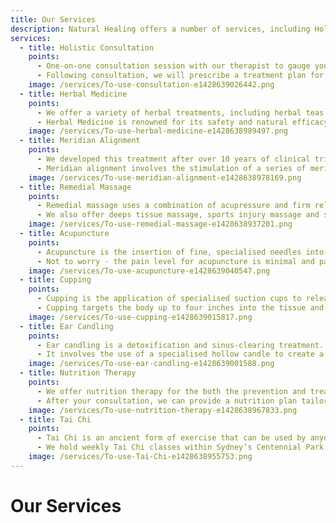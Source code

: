 ```yaml
---
title: Our Services
description: Natural Healing offers a number of services, including Holistic Consultation, Herbal Medicine, Meridian Alignment, Remedial Massage, Acupuncture, Cupping, Ear Candling, Nutrition Therapy and Tai Chi
services:
  - title: Holistic Consultation
    points:
      - One-on-one consultation session with our therapist to gauge your body's individual situation.
      - Following consultation, we will prescribe a treatment plan for you specifically targeted towards treating the underlying cause of your illness, not just the surface level symptoms.
    image: /services/To-use-consultation-e1428639026442.png
  - title: Herbal Medicine
    points:
      - We offer a variety of herbal treatments, including herbal teas, pills and formulas.
      - Herbal Medicine is renowned for its safety and natural efficacy. It uses plants, flowers and elements derived from nature to treat illnesses with minimal short and long term side effects. 
    image: /services/To-use-herbal-medicine-e1428638989497.png
  - title: Meridian Alignment
    points:
      - We developed this treatment after over 10 years of clinical trials and testing.
      - Meridian alignment involves the stimulation of a series of meridian points, performed in conjunctions with specialised movements to remove meridian blockages and develop your body’s innate healing system. 
    image: /services/To-use-meridian-alignment-e1428638978169.png
  - title: Remedial Massage
    points:
      - Remedial massage uses a combination of acupressure and firm relaxing strokes to stimulate chi and blood flow. Not only does this ease muscle pain and tension - it's also super relaxing! 
      - We also offer deeps tissue massage, sports injury massage and stroke rehabilitation therapy.
    image: /services/To-use-remedial-massage-e1428638937201.png
  - title: Acupuncture
    points:
      - Acupuncture is the insertion of fine, specialised needles into meridian points to stimulate Chi flow to problem areas within the body. This regulates the harmonious energy balance of the body, restoring health and relieving pain.
      - Not to worry - the pain level for acupuncture is minimal and patients often feel a pleasant tingling sensation.
    image: /services/To-use-acupuncture-e1428639040547.png
  - title: Cupping
    points:
      - Cupping is the application of specialised suction cups to release muscle tension within particular areas of your body.
      - Cupping targets the body up to four inches into the tissue and is known to activate the lymphatic system, repair deep tissue and promote blood circulation.
    image: /services/To-use-cupping-e1428639015817.png
  - title: Ear Candling
    points:
      - Ear candling is a detoxification and sinus-clearing treatment.
      - It involves the use of a specialised hollow candle to create a vacuum in the ear, drawing out old wax and residues of past infection. Ear candling is non invasive and completely painless.
    image: /services/To-use-ear-candling-e1428639001588.png
  - title: Nutrition Therapy
    points:
      - We offer nutrition therapy for the both the prevention and treatment of illnesses.
      - After your consultation, we can provide a nutrition plan tailor-made to your individual situation and dietary requirements. After all, as the saying goes - you are what you eat!
    image: /services/To-use-nutrition-therapy-e1428638967833.png
  - title: Tai Chi
    points:
      - Tai Chi is an ancient form of exercise that can be used by anyone to achieve amazing health benefits. 
      - We hold weekly Tai Chi classes within Sydney’s Centennial Park, taught by instructors with over 30 years teaching and practicing experience. 
    image: /services/To-use-Tai-Chi-e1428638955753.png
---
```

# Our Services